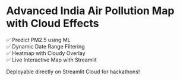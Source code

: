 # Advanced India Air Pollution Map with Cloud Effects

✅ Predict PM2.5 using ML  
✅ Dynamic Date Range Filtering  
✅ Heatmap with Cloudy Overlay  
✅ Live Interactive Map with Streamlit

Deployable directly on Streamlit Cloud for hackathons!